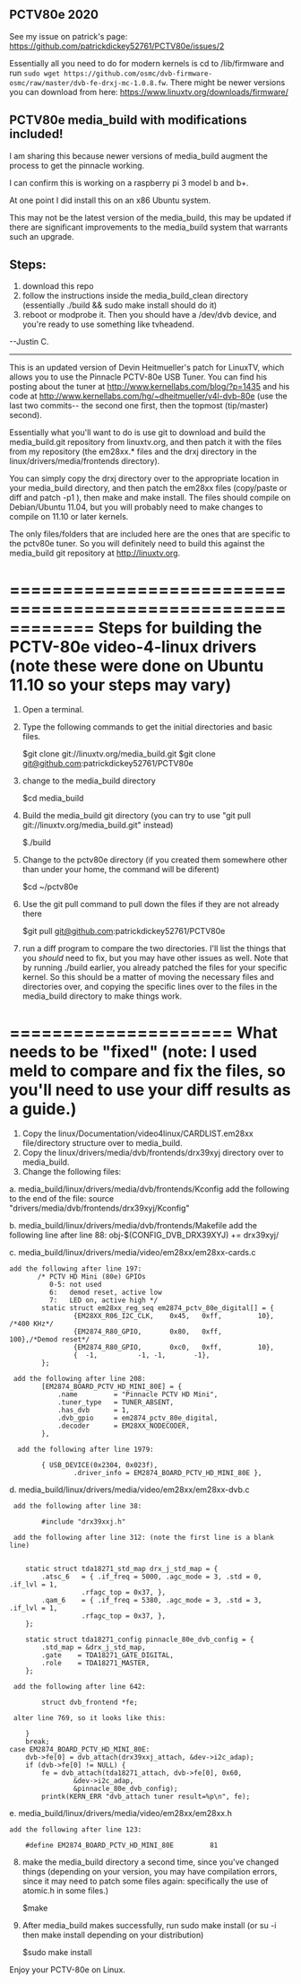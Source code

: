 ## PCTV80e 2020

See my issue on patrick's page: https://github.com/patrickdickey52761/PCTV80e/issues/2

Essentially all you need to do for modern kernels is cd to /lib/firmware and run `sudo wget https://github.com/osmc/dvb-firmware-osmc/raw/master/dvb-fe-drxj-mc-1.0.8.fw`. There might be newer versions you can download from here: https://www.linuxtv.org/downloads/firmware/


## PCTV80e media_build with modifications included!

I am sharing this because newer versions of media_build augment the process to get the pinnacle working.

I can confirm this is working on a raspberry pi 3 model b and b+.

At one point I did install this on an x86 Ubuntu system.

This may not be the latest version of the media_build, this may be updated if there are significant improvements to the media_build system that warrants such an upgrade.

## Steps:

1. download this repo
2. follow the instructions inside the media_build_clean directory (essentially ./build && sudo make install should do it) 
3. reboot or modprobe it. Then you should have a /dev/dvb device, and you're ready to use something like tvheadend.

--Justin C.

--------------------------------------------


This is an updated version of Devin Heitmueller's patch for LinuxTV, which allows you to use the Pinnacle PCTV-80e USB Tuner.
You can find his posting about the tuner at http://www.kernellabs.com/blog/?p=1435 and his code at http://www.kernellabs.com/hg/~dheitmueller/v4l-dvb-80e
(use the last two commits-- the second one first, then the topmost (tip/master) second).

Essentially what you'll want to do is use git to download and build the media_build.git repository from linuxtv.org, and then patch it
with the files from my repository (the em28xx.* files and the drxj directory in the linux/drivers/media/frontends directory).

You can simply copy the drxj directory over to the appropriate location in your media_build directory, and then patch the em28xx files (copy/paste or diff
and patch -p1 ), then make and make install.  The files should compile on Debian/Ubuntu 11.04, but you will probably need to make changes to compile on 11.10 or later kernels.

The only files/folders that are included here are the ones that are specific to the pctv80e tuner. So you will definitely need to build this against
the media_build git repository at http://linuxtv.org.

============================================================
Steps for building the PCTV-80e video-4-linux drivers (note these were done on Ubuntu 11.10 so your steps may vary)
============================================================

1. Open a terminal.
2. Type the following commands to get the initial directories and basic files.

    $git clone git://linuxtv.org/media_build.git
    $git clone git@github.com:patrickdickey52761/PCTV80e
3. change to the media_build directory

	$cd media_build
    
4. Build the media_build git directory (you can try to use "git pull git://linuxtv.org/media_build.git" instead)

	$./build
    
5.  Change to the pctv80e directory (if you created them somewhere other than under your home, the command will be diferent)

    $cd ~/pctv80e

6.  Use the git pull command to pull down the files if they are not already there

    $git pull git@github.com:patrickdickey52761/PCTV80e

7.  run a diff program to compare the two directories. I'll list the things that you *should* need to fix, but you
may have other issues as well.  Note that by running ./build earlier, you already patched the files for your
specific kernel. So this should be a matter of moving the necessary files and directories over, and copying the 
specific lines over to the files in the media_build directory to make things work.

=====================
What needs to be "fixed" (note: I used meld to compare and fix the files, so you'll need to use your diff results
   as a guide.)
=====================

1.  Copy the linux/Documentation/video4linux/CARDLIST.em28xx file/directory structure over to media_build.
2.  Copy the linux/drivers/media/dvb/frontends/drx39xyj directory over to media_build.
3.  Change the following files:

a.  media_build/linux/drivers/media/dvb/frontends/Kconfig
    add the following to the end of the file:
         source "drivers/media/dvb/frontends/drx39xyj/Kconfig"

b.  media_build/linux/drivers/media/dvb/frontends/Makefile
    add the following line after line 88:
         obj-$(CONFIG_DVB_DRX39XYJ) += drx39xyj/

c.  media_build/linux/drivers/media/video/em28xx/em28xx-cards.c

    add the following after line 197:
           /* PCTV HD Mini (80e) GPIOs
   			  0-5: not used
   			  6:   demod reset, active low
   			  7:   LED on, active high */
			static struct em28xx_reg_seq em2874_pctv_80e_digital[] = {
					{EM28XX_R06_I2C_CLK,    0x45,   0xff,		  10}, /*400 KHz*/
					{EM2874_R80_GPIO,       0x80,   0xff,		  100},/*Demod reset*/
					{EM2874_R80_GPIO,       0xc0,   0xff,		  10},
					{  -1,			-1,	-1,		  -1},
			};

     add the following after line 208:
			[EM2874_BOARD_PCTV_HD_MINI_80E] = {
				.name         = "Pinnacle PCTV HD Mini",
				.tuner_type   = TUNER_ABSENT,
				.has_dvb      = 1,
				.dvb_gpio     = em2874_pctv_80e_digital,
				.decoder      = EM28XX_NODECODER,
			},

      add the following after line 1979:

			{ USB_DEVICE(0x2304, 0x023f),
					.driver_info = EM2874_BOARD_PCTV_HD_MINI_80E },

d.  media_build/linux/drivers/media/video/em28xx/em28xx-dvb.c

     add the following after line 38:

			#include "drx39xxj.h"

     add the following after line 312: (note the first line is a blank line)


		static struct tda18271_std_map drx_j_std_map = {
			.atsc_6   = { .if_freq = 5000, .agc_mode = 3, .std = 0, .if_lvl = 1,
				      .rfagc_top = 0x37, },
			.qam_6    = { .if_freq = 5380, .agc_mode = 3, .std = 3, .if_lvl = 1,
				      .rfagc_top = 0x37, },
		};

		static struct tda18271_config pinnacle_80e_dvb_config = {
			.std_map = &drx_j_std_map,
			.gate    = TDA18271_GATE_DIGITAL,
			.role    = TDA18271_MASTER,
		};

     add the following after line 642:

			struct dvb_frontend *fe;

     alter line 769, so it looks like this:

		}
		break;
	case EM2874_BOARD_PCTV_HD_MINI_80E:
		dvb->fe[0] = dvb_attach(drx39xxj_attach, &dev->i2c_adap);
		if (dvb->fe[0] != NULL) {
			fe = dvb_attach(tda18271_attach, dvb->fe[0], 0x60,
					&dev->i2c_adap,
					&pinnacle_80e_dvb_config);
			printk(KERN_ERR "dvb_attach tuner result=%p\n", fe);

e.  media_build/linux/drivers/media/video/em28xx/em28xx.h

    add the following after line 123:

		#define EM2874_BOARD_PCTV_HD_MINI_80E		  81

8.  make the media_build directory a second time, since you've changed things (depending on your version, you may 
have compilation errors, since it may need to patch some files again: specifically the use of atomic.h in some files.)

	$make

9.  After media_build makes successfully, run sudo make install (or su -i then make install depending on your distribution)

	$sudo make install

Enjoy your PCTV-80e on Linux.
